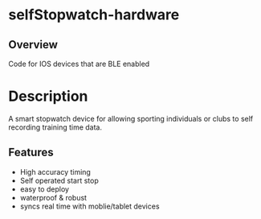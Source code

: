 selfStopwatch-hardware
======================

Overview
--------------

Code for IOS  devices that are BLE enabled


Description
=======

A smart stopwatch device for allowing sporting individuals or clubs to self recording training time data.


Features
-------------

- High accuracy timing
- Self operated start stop
- easy to deploy
- waterproof & robust
- syncs real time with moblie/tablet devices